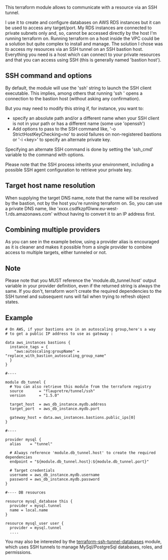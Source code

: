 
This terraform module allows to communicate with a resource via an SSH tunnel.

I use it to create and configure databases on AWS RDS instances but it can be
used to access any target/port. My RDS instances
are connected to private subnets only and, so,
cannot be accessed directly by the host I'm running terraform on.
Running terraform on a host inside the VPC could be a solution but quite complex
to install and manage. The solution I chose was to access my resources via
an SSH tunnel on an SSH bastion host. Everything you need is a host which can
connect to your private resources and that you can access using SSH
(this is generally named 'bastion host').

## SSH command and options

By default, the module will use the 'ssh' string to launch the SSH client
executable. This implies, among others that running 'ssh <bastion host>'
opens a connection to the bastion host (without asking any confirmation).

But you may need to modify this string if, for instance, you want to:

- specify an absolute path and/or a different name when your SSH client is not in
  your path or has a different name (some use 'openssh')
- Add options to pass to the SSH command like, '-o StrictHostKeyChecking=no'
  to avoid failures on non-registered bastions or '-i \<key>' to specify an
  alternate private key.

Specifying an alternate SSH command is done by setting the 'ssh_cmd' variable
to the command with options.

Please note that the SSH process inherits your environment, including a
possible SSH agent configuration to retrieve your private key.

## Target host name resolution

When supplying the target DNS name, note that the name will be resolved by the
bastion, not by the host you're running terraform on. So, you can use a private
DNS name, like 'xxxx.csdfkzpf0iww.eu-west-1.rds.amazonaws.com'
without having to convert it to an IP address first.

## Combining multiple providers

As you can see in the example below, using a provider alias is encouraged as
it is cleaner and makes it possible from a single provider to combine access to
multiple targets, either tunneled or not.

## Note

Please note that you MUST reference the 'module.db_tunnel.host' output variable
in your provider definition, even if the returned string is always the same.
If you don't, terraform won't create the required dependencies to the SSH tunnel
and subsequent runs will fail when trying to refresh object states.

## Example

    # On AWS, if your bastions are in an autoscaling group,here's a way
    # to get a public IP address to use as gateway :

    data aws_instances bastions {
      instance_tags = {
        "aws:autoscaling:groupName" = "replace_with_bastion_autoscaling_group_name"
      }
    }
    
    #----
    
    module db_tunnel {
      # You can also retrieve this module from the terraform registry
      source       = "flaupretre/tunnel/ssh"
      version      = "1.5.0"

      target_host  = aws_db_instance.mydb.address
      target_port  = aws_db_instance.mydb.port

      gateway_host = data.aws_instances.bastions.public_ips[0]
    }
    
    #----
    
    provider mysql {
      alias    = "tunnel"

      # Always reference 'module.db_tunnel.host' to create the required dependencies
      endpoint = "${module.db_tunnel.host}:${module.db_tunnel.port}"

      # Target credentials
      username = aws_db_instance.mydb.username
      password = aws_db_instance.mydb.password
    }
    
    #---- DB resources
    
    resource mysql_database this {
      provider = mysql.tunnel
      name = local.name
    }
    
    resource mysql_user user {
      provider = mysql.tunnel
      ....

You may also be interested by the
[terraform-ssh-tunnel-databases](https://github.com/flaupretre/terraform-ssh-tunnel-databases)
module, which uses SSH tunnels to manage MySql/PostgreSql databases, roles, and
permissions.

